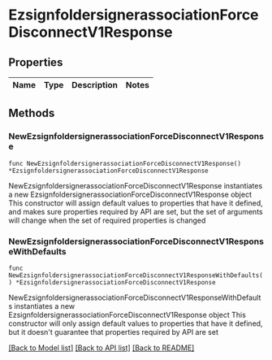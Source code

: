 # EzsignfoldersignerassociationForceDisconnectV1Response

## Properties

Name | Type | Description | Notes
------------ | ------------- | ------------- | -------------

## Methods

### NewEzsignfoldersignerassociationForceDisconnectV1Response

`func NewEzsignfoldersignerassociationForceDisconnectV1Response() *EzsignfoldersignerassociationForceDisconnectV1Response`

NewEzsignfoldersignerassociationForceDisconnectV1Response instantiates a new EzsignfoldersignerassociationForceDisconnectV1Response object
This constructor will assign default values to properties that have it defined,
and makes sure properties required by API are set, but the set of arguments
will change when the set of required properties is changed

### NewEzsignfoldersignerassociationForceDisconnectV1ResponseWithDefaults

`func NewEzsignfoldersignerassociationForceDisconnectV1ResponseWithDefaults() *EzsignfoldersignerassociationForceDisconnectV1Response`

NewEzsignfoldersignerassociationForceDisconnectV1ResponseWithDefaults instantiates a new EzsignfoldersignerassociationForceDisconnectV1Response object
This constructor will only assign default values to properties that have it defined,
but it doesn't guarantee that properties required by API are set


[[Back to Model list]](../README.md#documentation-for-models) [[Back to API list]](../README.md#documentation-for-api-endpoints) [[Back to README]](../README.md)


